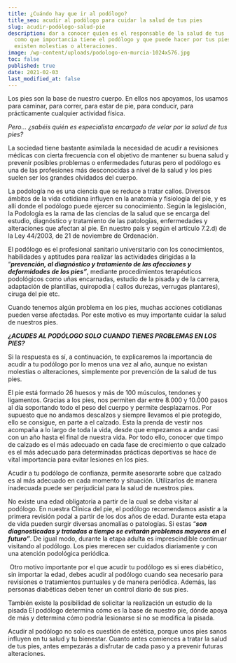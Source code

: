 ```yaml
---
title: ¿Cuándo hay que ir al podólogo?
title_seo: acudir al podólogo para cuidar la salud de tus pies
slug: acudir-podólogo-salud-pie
description: dar a conocer quien es el responsable de la salud de tus  pies asó
  como que importancia tiene el podólogo y que puede hacer por tus pies cuando
  existen molestias o alteraciones.
image: /wp-content/uploads/podologo-en-murcia-1024x576.jpg
toc: false
published: true
date: 2021-02-03
last_modified_at: false
---
```

Los pies son la base de nuestro cuerpo. En ellos nos apoyamos, los usamos para caminar, para correr, para estar de pie, para conducir, para prácticamente cualquier actividad física.  

*Pero… ¿sabéis quién es especialista encargado de velar por la salud de tus pies?*

La sociedad tiene bastante asimilada la necesidad de acudir a revisiones médicas con cierta frecuencia con el objetivo de mantener su buena salud y prevenir posibles problemas o enfermedades futuras pero el podólogo es una de las profesiones más desconocidas a nivel de la salud y los pies suelen ser los grandes olvidados del cuerpo. 

La podología no es una ciencia que se reduce a tratar callos. Diversos ámbitos de la vida cotidiana influyen en la anatomía y fisiología del pie, y es allí donde el podólogo puede ejercer su conocimiento. Según la legislación, la Podología es la rama de las ciencias de la salud que se encarga del estudio, diagnóstico y tratamiento de las patologías, enfermedades y alteraciones que afectan al pie. En nuestro país y según el artículo 7.2.d) de la Ley 44/2003, de 21 de noviembre de Ordenación.

El podólogo es el profesional sanitario universitario con los conocimientos, habilidades y aptitudes para realizar las actividades dirigidas a la “***prevención, al diagnóstico y tratamiento de las afecciones y deformidades de los pies”***, mediante procedimientos terapéuticos podológicos como uñas encarnadas, estudio de la pisada y de la carrera, adaptación de plantillas, quiropodia ( callos durezas, verrugas plantares), ciruga del pie etc. 

Cuando tenemos algún problema en los pies, muchas acciones cotidianas pueden verse afectadas. Por este motivo es muy importante cuidar la salud de nuestros pies.

***¿ACUDES AL PODÓLOGO SOLO CUANDO TIENES PROBLEMAS EN LOS PIES?*** 

Si la respuesta es sí, a continuación, te explicaremos la importancia de acudir a tu podólogo por lo menos una vez al año, aunque no existan molestias o alteraciones, simplemente por prevención de la salud de tus pies.

El pie está formado 26 huesos y más de 100 músculos, tendones y ligamentos. Gracias a los pies, nos permiten dar entre 8.000 y 10.000 pasos al día soportando todo el peso del cuerpo y permite desplazarnos. Por supuesto que no andamos descalzos y siempre llevamos el pie protegido, ello se consigue, en parte a el calzado. Esta la prenda de vestir nos acompaña a lo largo de toda la vida, desde que empezamos a andar casi con un año hasta el final de nuestra vida. Por todo ello, conocer que timpo de calzado es el más adecuado en cada fase de crecimiento o que calzado es el más adecuado para determinadas prácticas deportivas se hace de vital importancia para evitar lesiones en los pies.

Acudir a tu podólogo de confianza, permite asesorarte sobre que calzado es al más adecuado en cada momento y situación. Utilizarlos de manera inadecuada puede ser perjudicial para la salud de nuestros pies.

No existe una edad obligatoria a partir de la cual se deba visitar al podólogo. En nuestra Clínica del pie, el podólogo recomendamos asistir a la primera revisión podal a partir de los dos años de edad. Durante esta etapa de vida pueden surgir diversas anomalías o patologías. Si estas “***son diagnosticadas y tratadas a tiempo se evitarán problemas mayores en el futuro”***. De igual modo, durante la etapa adulta es imprescindible continuar visitando al podólogo. Los pies merecen ser cuidados diariamente y con una atención podológica periódica.

 Otro motivo importante por el que acudir tu podólogo es si eres diabético, sin importar la edad, debes acudir al podólogo cuando sea necesario para revisiones o tratamientos puntuales y de manera periódica. Además, las personas diabéticas deben tener un control diario de sus pies. 

También existe la posibilidad de solicitar la realización un estudio de la pisada El podólogo determina cómo es la base de nuestro pie, dónde apoya de más y determina cómo podría lesionarse si no se modifica la pisada.

Acudir al podólogo no solo es cuestión de estética, porque unos pies sanos influyen en tu salud y tu bienestar. Cuanto antes comiences a tratar la salud de tus pies, antes empezarás a disfrutar de cada paso y a prevenir futuras alteraciones.